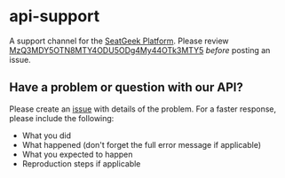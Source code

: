 # api-support

A support channel for the [SeatGeek Platform](http://platform.seatgeek.com/). Please review [MzQ3MDY5OTN8MTY4ODU5ODg4My44OTk3MTY5](http://platform.seatgeek.com/) _before_ posting an issue.

## Have a problem or question with our API?

Please create an [issue](https://github.com/seatgeek/api-support/issues) 
with details of the problem. For a faster response, please include the following:

 * What you did
 * What happened (don't forget the full error message if applicable)
 * What you expected to happen
 * Reproduction steps if applicable
